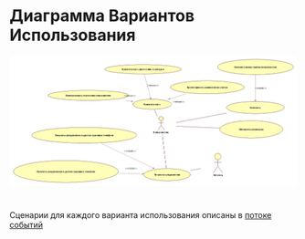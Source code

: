 # Диаграмма Вариантов Использования
<img src="https://raw.githubusercontent.com/KomaRash/Out_phone/master/Documents/UseCases/UseCases.jpg">

#
  Сценарии для каждого варианта использования описаны в  [потоке событий](https://github.com/KomaRash/Out_phone/edit/master/Documents/UseCases/ "Flow of Events.md")
